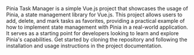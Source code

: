 Pinia Task Manager is a simple Vue.js project that showcases the usage of Pinia, a state management library for Vue.js. This project allows users to add, delete, and mark tasks as favorites, providing a practical example of how to implement state management with Pinia in a real-world application. It serves as a starting point for developers looking to learn and explore Pinia's capabilities. Get started by cloning the repository and following the installation and usage instructions in the project documentation.
